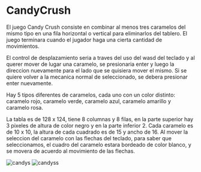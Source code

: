 # CandyCrush
El juego Candy Crush consiste en combinar al menos tres caramelos del mismo tipo en una fila horizontal o vertical para eliminarlos del tablero. El juego terminara cuando el jugador haga una cierta cantidad de movimientos.

El control de desplazamiento seria a traves del uso del wasd del teclado y al querer mover de lugar una caramelo, se presionaria enter y luego la direccion nuevamente para el lado que se quisiera mover el mismo. Si se quiere volver a la mecanica normal de seleccionado, se debera presionar enter nuevamente.

Hay 5 tipos diferentes de caramelos, cada uno con un color distinto: caramelo rojo, caramelo verde, caramelo azul, caramelo amarillo y caramelo rosa. 

La tabla es de 128 x 124, tiene 8 columnas y 8 filas, en la parte superior hay 3 pixeles de altura de color negro y en la parte inferior 2. Cada caramelo es de 10 x 10, la altura de cada cuadrado es de 15 y ancho de 16. Al mover la seleccion del caramelo con las flechas del teclado, para saber que seleccionamos, el cuadro del caramelo estara bordeado de color blanco, y se movera de acuerdo al movimiento de las flechas.

![candys](https://github.com/user-attachments/assets/4fb4acd7-8bca-47d1-ba5a-54b036c245ad)
![candyss](https://github.com/user-attachments/assets/30c0bc64-0e5f-4deb-b38d-ada2f84e23b4)
